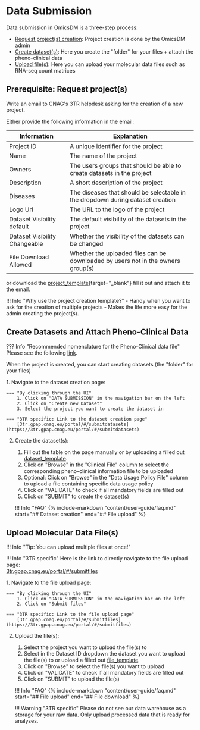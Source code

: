 # Data Submission

Data submission in OmicsDM is a three-step process:

- [Request project(s) creation](#prerequisite-request-projects): Project creation is done by the OmicsDM admin
- [Create dataset(s)](#step-2-create-datasets): Here you create the "folder" for your files + attach the pheno-clinical data
- [Upload file(s)](#step-3-upload-files): Here you can upload your molecular data files such as RNA-seq count matrices

## Prerequisite: Request project(s) 

Write an email to CNAG's 3TR helpdesk asking for the creation of a new project.

Either provide the following information in the email:

| Information | Explanation |
| --- | --- |
| Project ID | A unique identifier for the project |
| Name | The name of the project |
| Owners | The users groups that should be able to create datasets in the project |
| Description | A short description of the project |
| Diseases | The diseases that should be selectable in the dropdown during dataset creation |
| Logo Url | The URL to the logo of the project |
| Dataset Visibility default | The default visibility of the datasets in the project |
| Dataset Visibility Changeable | Whether the visibility of the datasets can be changed |
| File Download Allowed | Whether the uploaded files can be downloaded by users not in the owners group(s)|

or download the [project_template](https://github.com/CNAG-Biomedical-Informatics/omicsdm-documentation/blob/main/omicsdm_templates/project_template.tsv){target="_blank"} 
fill it out and attach it to the email.

!!! Info "Why use the project creation template?" 
    - Handy when you want to ask for the creation of multiple projects
    - Makes the life more easy for the admin creating the project(s).

## Create Datasets and Attach Pheno-Clinical Data

??? Info "Recommended nomenclature for the Pheno-Clinical data file"
    Please see the following [link](../../3tr-specific/pheno-clinical-data-nomenclature.md).
    
When the project is created, you can start creating datasets (the "folder" for your files)

<div class="grid" markdown>
1. Navigate to the dataset creation page:

    === "By clicking through the UI"
        1. Click on "DATA SUBMISSION" in the navigation bar on the left
        2. Click on "Create new Dataset"
        3. Select the project you want to create the dataset in

    === "3TR specific: Link to the dataset creation page"
        [3tr.gpap.cnag.eu/portal/#/submitdatasets](https://3tr.gpap.cnag.eu/portal/#/submitdatasets)
        
2. Create the dataset(s):
    1. Fill out the table on the page manually 
    or by uploading a filled out 
    [dataset_template](
        https://github.com/CNAG-Biomedical-Informatics/omicsdm-documentation/blob/main/omicsdm_templates/project_template.tsv
     "Tip: Handy when you want to create multiple datasets").
    2. Click on "Browse" in the "Clinical File" column to select the corresponding pheno-clinical information file to be uploaded
    3. Optional: Click on "Browse" in the "Data Usage Policy File" column to upload a file containing specific data usage policy
    4. Click on "VALIDATE" to check if all mandatory fields are filled out
    5. Click on "SUBMIT" to create the dataset(s)

    !!! Info "FAQ"
        {% include-markdown "content/user-guide/faq.md" start="## Dataset creation" end="## File upload" %}
</div>

## Upload Molecular Data File(s)
!!! Info "Tip: You can upload multiple files at once!"

!!! Info "3TR specific"
    Here is the link to directly navigate to the file upload page:  
    [3tr.gpap.cnag.eu/portal/#/submitfiles](https://3tr.gpap.cnag.eu/portal/#/submitfiles)

<div class="grid" markdown>
1. Navigate to the file upload page:

    === "By clicking through the UI"
        1. Click on "DATA SUBMISSION" in the navigation bar on the left
        2. Click on "Submit files"

    === "3TR specific: Link to the file upload page"
        [3tr.gpap.cnag.eu/portal/#/submitfiles](https://3tr.gpap.cnag.eu/portal/#/submitfiles)
    
2. Upload the file(s):
    1. Select the project you want to upload the file(s) to
    2. Select in the Dataset ID dropdown the dataset 
    you want to upload the file(s) to or upload a filled out 
    [file_template](
        https://github.com/CNAG-Biomedical-Informatics/omicsdm-documentation/blob/main/omicsdm_templates/file_template.tsv
     "Tip: Handy when you want to upload multiple files to different datasets").
    3. Click on "Browse" to select the file(s) you want to upload
    4. Click on "VALIDATE" to check if all mandatory fields are filled out
    5. Click on "SUBMIT" to upload the file(s)

    !!! Info "FAQ"
        {% include-markdown "content/user-guide/faq.md" start="## File upload" end="## File download" %}

    !!! Warning "3TR specific"
        Please do not see our data warehouse as a storage for your raw data.
        Only upload processed data that is ready for analyses.
</div>
